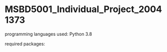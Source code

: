 # MSBD5001_Individual_Project_20041373

programming languages used:
Python 3.8

required packages:

